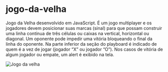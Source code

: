 # jogo-da-velha

Jogo da Velha desenvolvido em JavaScript. 
É um jogo multiplayer e os jogadores devem posicionar suas marcas (sinal) para que possam construir uma linha contínua de três células ou caixas na vertical, horizontal ou diagonal. Um oponente pode impedir uma vitória bloqueando o final da linha do oponente. 
Na parte inferior da seção do playboard é indicado de quem é a vez de jogar (jogador “X” ou jogador “O”).
Nos casos de vitória de algum jogador ou empate, um alert é exibido na tela.

![Jogo da velha](https://user-images.githubusercontent.com/108201993/210850556-b509f921-29be-45c3-ac3c-9e12ad748525.png)


